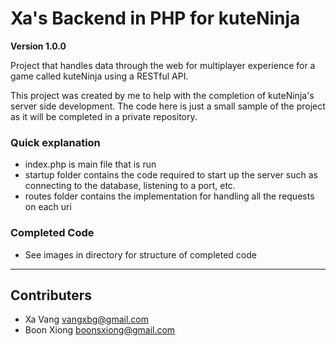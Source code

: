# Xa's Backend in PHP for kuteNinja

**Version 1.0.0**

Project that handles data through the web for multiplayer experience for a game called kuteNinja using a RESTful API.

This project was created by me to help with the completion of kuteNinja's server side development.  The code here is just a small sample of the project as it will be completed in a private repository.

### Quick explanation

* index.php is main file that is run
* startup folder contains the code required to start up the server such as connecting to the database, listening to a port, etc.
* routes folder contains the implementation for handling all the requests on each uri

### Completed Code
* See images in directory for structure of completed code

---

## Contributers

- Xa Vang <vangxbg@gmail.com>
- Boon Xiong <boonsxiong@gmail.com>
